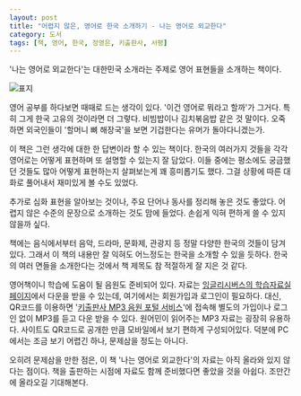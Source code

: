 ```yaml
---
layout: post
title: "어렵지 않은, 영어로 한국 소개하기 - 나는 영어로 외교한다"
category: 도서
tags: [책, 영어, 한국, 정영은, 키출판사, 서평]
---
```


'나는 영어로 외교한다'는
대한민국 소개라는 주제로 영어 표현들을 소개하는 책이다.

![표지](https://lh3.googleusercontent.com/ftmdXwy0UVZVsruuwTPTfU6aWFt-cc360bfZ1KMWr_sRqZBkiwAtZiEfjfVSrTzJL1ccI4qH6kVXhQ=s480)

영어 공부를 하다보면 때때로 드는 생각이 있다.
'이건 영어로 뭐라고 할까'가 그거다.
특히 그게 한국 고유의 것이라면 더 그렇다.
비빔밥이나 김치볶음밥 같은 것 말이다.
오죽하면 외국인들이 '할머니 뼈 해장국'을 보면 기겁한다는 유머가 돌아다니겠는가.

이 책은 그런 생각에 대한 한 답변이라 할 수 있는 책이다.
한국의 여러가지 것들을 각각 영어로는 어떻게 표현하며 또 설명할 수 있는지 잘 담았다.
이들 중에는 평소에도 궁금했던 것들도 많아
어떻게 표현하는지 살펴보는게 꽤 흥미롭기도 했다.
그걸 상황에 따른 대화로 풀어내서 재미있게 볼 수도 있었다.

추가로 심화 표현을 알아보는 것이나,
주요 단어나 동사를 정리해 놓은 것도 좋았다.
어렵지 않은 수준의 문장으로 소개하는 것도 맘에 들었다.
손쉽게 익혀 편하게 쓸 수 있지 않을까 싶다.

책에는 음식에서부터 음악, 드라마, 문화제, 관광지 등 정말 다양한 한국의 것들이 담겨있다.
그래서 이 책의 내용만 잘 익혀도 어느정도는 한국을 소개할 수 있을 듯하다.
한국의 여러 면들을 소개한다는 것에서 책 제목도 참 적절하게 잘 지은 것 같다.

영어책이니 학습에 도움이 될 음원도 준비되어 있다.
자료는 [잉글리시버스의 학습자료실 페이지](http://englishbus.co.kr/community/mp3_list06.html)에서 다운을 받을 수 있는데,
여기에서는 회원가입과 로그인이 필요하다.
대신, QR코드를 이용하면 '[키출판사 MP3 음원 포털 서비스](http://mp3.englishbus.co.kr/)'에 접속해
별도의 가입이나 로그인 없이 MP3를 듣고 다운 받을 수 있다.
원어민이 읽어주는 MP3 자료는 굉장히 유용하다.
사이트도 QR코드로 공개한 만큼 모바일에서 보기 편하게 구성되어있다.
덕분에 PC에서는 조금 보기 어렵긴 하나, 문제삼을 정도는 아니다.

오히려 문제삼을 만한 점은, 이 책 '나는 영어로 외교한다'의 자료는 아직 올라와 있지 않다는 점이다.
책을 출판하는 시점에 자료도 함께 준비했다면 좋았을 것을 아쉽다.
조만간에 올라오길 기대해본다.
